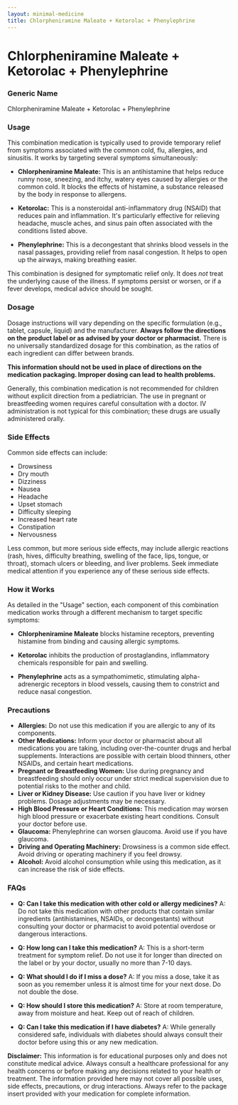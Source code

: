 ```yaml
---
layout: minimal-medicine
title: Chlorpheniramine Maleate + Ketorolac + Phenylephrine
---
```


# Chlorpheniramine Maleate + Ketorolac + Phenylephrine
### Generic Name
Chlorpheniramine Maleate + Ketorolac + Phenylephrine


### Usage

This combination medication is typically used to provide temporary relief from symptoms associated with the common cold, flu, allergies, and sinusitis.  It works by targeting several symptoms simultaneously:

* **Chlorpheniramine Maleate:** This is an antihistamine that helps reduce runny nose, sneezing, and itchy, watery eyes caused by allergies or the common cold.  It blocks the effects of histamine, a substance released by the body in response to allergens.

* **Ketorolac:** This is a nonsteroidal anti-inflammatory drug (NSAID) that reduces pain and inflammation. It's particularly effective for relieving headache, muscle aches, and sinus pain often associated with the conditions listed above.

* **Phenylephrine:** This is a decongestant that shrinks blood vessels in the nasal passages, providing relief from nasal congestion. It helps to open up the airways, making breathing easier.


This combination is designed for symptomatic relief only.  It does *not* treat the underlying cause of the illness.  If symptoms persist or worsen, or if a fever develops, medical advice should be sought.


### Dosage

Dosage instructions will vary depending on the specific formulation (e.g., tablet, capsule, liquid) and the manufacturer.  **Always follow the directions on the product label or as advised by your doctor or pharmacist.**  There is no universally standardized dosage for this combination, as the ratios of each ingredient can differ between brands.  

**This information should not be used in place of directions on the medication packaging.  Improper dosing can lead to health problems.**


Generally, this combination medication is not recommended for children without explicit direction from a pediatrician.  The use in pregnant or breastfeeding women requires careful consultation with a doctor.  IV administration is not typical for this combination; these drugs are usually administered orally.


### Side Effects

Common side effects can include:

* Drowsiness
* Dry mouth
* Dizziness
* Nausea
* Headache
* Upset stomach
* Difficulty sleeping
* Increased heart rate
* Constipation
* Nervousness

Less common, but more serious side effects, may include allergic reactions (rash, hives, difficulty breathing, swelling of the face, lips, tongue, or throat), stomach ulcers or bleeding, and liver problems.  Seek immediate medical attention if you experience any of these serious side effects.


### How it Works

As detailed in the "Usage" section, each component of this combination medication works through a different mechanism to target specific symptoms:

* **Chlorpheniramine Maleate** blocks histamine receptors, preventing histamine from binding and causing allergic symptoms.

* **Ketorolac** inhibits the production of prostaglandins, inflammatory chemicals responsible for pain and swelling.

* **Phenylephrine** acts as a sympathomimetic, stimulating alpha-adrenergic receptors in blood vessels, causing them to constrict and reduce nasal congestion.


### Precautions

* **Allergies:** Do not use this medication if you are allergic to any of its components.
* **Other Medications:** Inform your doctor or pharmacist about all medications you are taking, including over-the-counter drugs and herbal supplements.  Interactions are possible with certain blood thinners, other NSAIDs, and certain heart medications.
* **Pregnant or Breastfeeding Women:**  Use during pregnancy and breastfeeding should only occur under strict medical supervision due to potential risks to the mother and child.
* **Liver or Kidney Disease:** Use caution if you have liver or kidney problems.  Dosage adjustments may be necessary.
* **High Blood Pressure or Heart Conditions:** This medication may worsen high blood pressure or exacerbate existing heart conditions. Consult your doctor before use.
* **Glaucoma:** Phenylephrine can worsen glaucoma.  Avoid use if you have glaucoma.
* **Driving and Operating Machinery:** Drowsiness is a common side effect.  Avoid driving or operating machinery if you feel drowsy.
* **Alcohol:** Avoid alcohol consumption while using this medication, as it can increase the risk of side effects.

### FAQs

* **Q: Can I take this medication with other cold or allergy medicines?** A:  Do not take this medication with other products that contain similar ingredients (antihistamines, NSAIDs, or decongestants) without consulting your doctor or pharmacist to avoid potential overdose or dangerous interactions.

* **Q: How long can I take this medication?** A: This is a short-term treatment for symptom relief.  Do not use it for longer than directed on the label or by your doctor, usually no more than 7-10 days.

* **Q: What should I do if I miss a dose?** A: If you miss a dose, take it as soon as you remember unless it is almost time for your next dose. Do not double the dose.

* **Q: How should I store this medication?** A: Store at room temperature, away from moisture and heat.  Keep out of reach of children.

* **Q: Can I take this medication if I have diabetes?** A:  While generally considered safe, individuals with diabetes should always consult their doctor before using this or any new medication.


**Disclaimer:** This information is for educational purposes only and does not constitute medical advice. Always consult a healthcare professional for any health concerns or before making any decisions related to your health or treatment.  The information provided here may not cover all possible uses, side effects, precautions, or drug interactions.  Always refer to the package insert provided with your medication for complete information.
